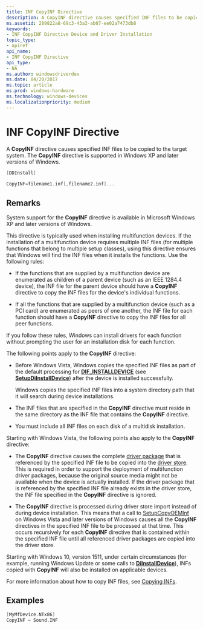 ```yaml
---
title: INF CopyINF Directive
description: A CopyINF directive causes specified INF files to be copied to the target system. The CopyINF directive is supported in Windows XP and later versions of Windows.
ms.assetid: 289822a8-69c3-43a3-ab07-ee02a7473db8
keywords:
- INF CopyINF Directive Device and Driver Installation
topic_type:
- apiref
api_name:
- INF CopyINF Directive
api_type:
- NA
ms.author: windowsdriverdev
ms.date: 04/20/2017
ms.topic: article
ms.prod: windows-hardware
ms.technology: windows-devices
ms.localizationpriority: medium
---
```


# INF CopyINF Directive


A **CopyINF** directive causes specified INF files to be copied to the target system. The **CopyINF** directive is supported in Windows XP and later versions of Windows.

```cpp
[DDInstall]
  
CopyINF=filename1.inf[,filename2.inf]...
```

Remarks
-------

System support for the **CopyINF** directive is available in Microsoft Windows XP and later versions of Windows.

This directive is typically used when installing multifunction devices. If the installation of a multifunction device requires multiple INF files (for multiple functions that belong to multiple setup classes), using this directive ensures that Windows will find the INF files when it installs the functions. Use the following rules:

-   If the functions that are supplied by a multifunction device are enumerated as children of a parent device (such as an IEEE 1284.4 device), the INF file for the parent device should have a **CopyINF** directive to copy the INF files for the device's individual functions.

-   If all the functions that are supplied by a multifunction device (such as a PCI card) are enumerated as peers of one another, the INF file for each function should have a **CopyINF** directive to copy the INF files for all peer functions.

If you follow these rules, Windows can install drivers for each function without prompting the user for an installation disk for each function.

The following points apply to the **CopyINF** directive:

-   Before Windows Vista, Windows copies the specified INF files as part of the default processing for [**DIF_INSTALLDEVICE**](https://msdn.microsoft.com/library/windows/hardware/ff543692) (see [**SetupDiInstallDevice**](https://msdn.microsoft.com/library/windows/hardware/ff552039)) after the device is installed successfully.

    Windows copies the specified INF files into a system directory path that it will search during device installations.

-   The INF files that are specified in the **CopyINF** directive must reside in the same directory as the INF file that contains the **CopyINF** directive.
-   You must include all INF files on each disk of a multidisk installation.

Starting with Windows Vista, the following points also apply to the **CopyINF** directive:

-   The **CopyINF** directive causes the complete [driver package](driver-packages.md) that is referenced by the specified INF file to be copied into the [driver store](driver-store.md). This is required in order to support the deployment of multifunction driver packages, because the original source media might not be available when the device is actually installed. If the driver package that is referenced by the specified INF file already exists in the driver store, the INF file specified in the **CopyINF** directive is ignored.

-   The **CopyINF** directive is processed during driver store import instead of during device installation. This means that a call to [SetupCopyOEMInf](http://go.microsoft.com/fwlink/p/?linkid=194252) on Windows Vista and later versions of Windows causes all the **CopyINF** directives in the specified INF file to be processed at that time. This occurs recursively for each **CopyINF** directive that is contained within the specified INF file until all referenced driver packages are copied into the driver store.

Starting with Windows 10, version 1511, under certain circumstances (for example, running Windows Update or some calls to [**DiInstallDevice**](https://msdn.microsoft.com/library/windows/hardware/ff544710)), INFs copied with **CopyINF** will also be installed on applicable devices.

For more information about how to copy INF files, see [Copying INFs](copying-inf-files.md).

Examples
--------

```cpp
[MyMfDevice.NTx86]
CopyINF = Sound.INF
```

 

 





